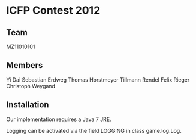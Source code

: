 ICFP Contest 2012
=================

Team
----

MZ11010101

Members
-------

Yi Dai
Sebastian Erdweg
Thomas Horstmeyer
Tillmann Rendel
Felix Rieger
Christoph Weygand

Installation
------------

Our implementation requires a Java 7 JRE.

Logging can be activated via the field LOGGING in class game.log.Log.
